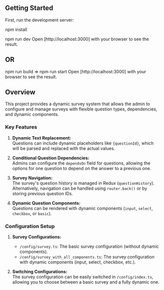 ## Getting Started

First, run the development server:

npm install

npm run dev
Open [http://localhost:3000] with your browser to see the result.
## OR
npm run build => npm run start
Open [http://localhost:3000] with your browser to see the result.


## Overview

This project provides a dynamic survey system that allows the admin to configure and manage surveys with flexible question types, dependencies, and dynamic components.

### Key Features

1. **Dynamic Text Replacement:**  
   Questions can include dynamic placeholders like `{questionId}`, which will be parsed and replaced with the actual values.

2. **Conditional Question Dependencies:**  
   Admins can configure the `dependsOn` field for questions, allowing the options for one question to depend on the answer to a previous one.

3. **Survey Navigation:**  
   The survey's question history is managed in Redux (`questionHistory`). Alternatively, navigation can be handled using `router.back()` or by storing previous question IDs.

4. **Dynamic Question Components:**  
   Questions can be rendered with dynamic components (`input`, `select`, `checkbox`, or `basic`). 

### Configuration Setup

1. **Survey Configurations:**  
   - `/config/survey.ts`: The basic survey configuration (without dynamic components).
   - `/config/survey_with_all_components.ts`: The survey configuration with dynamic components (input, select, checkbox, etc.).

2. **Switching Configurations:**  
   The survey configuration can be easily switched in `/config/index.ts`, allowing you to choose between a basic survey and a fully dynamic one.

